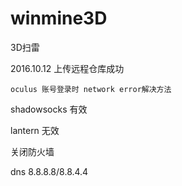 # winmine3D
3D扫雷

2016.10.12 上传远程仓库成功

    oculus 账号登录时 network error解决方法

shadowsocks 有效

lantern 无效

关闭防火墙

dns 8.8.8.8/8.8.4.4
